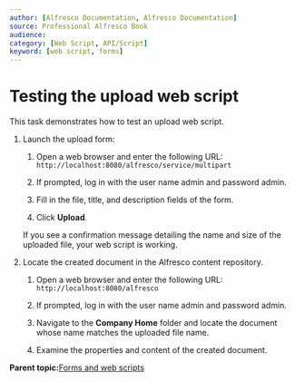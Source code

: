 ```yaml
---
author: [Alfresco Documentation, Alfresco Documentation]
source: Professional Alfresco Book
audience: 
category: [Web Script, API/Script]
keyword: [web script, forms]
---
```


# Testing the upload web script

This task demonstrates how to test an upload web script.

1.  Launch the upload form:

    1.  Open a web browser and enter the following URL: `http://localhost:8080/alfresco/service/multipart`

    2.  If prompted, log in with the user name admin and password admin.

    3.  Fill in the file, title, and description fields of the form.

    4.  Click **Upload**.

    If you see a confirmation message detailing the name and size of the uploaded file, your web script is working.

2.  Locate the created document in the Alfresco content repository.

    1.  Open a web browser and enter the following URL: `http://localhost:8080/alfresco`

    2.  If prompted, log in with the user name admin and password admin.

    3.  Navigate to the **Company Home** folder and locate the document whose name matches the uploaded file name.

    4.  Examine the properties and content of the created document.


**Parent topic:**[Forms and web scripts](../concepts/ws-forms-about.md)

